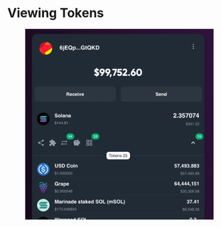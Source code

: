 # Viewing Tokens

<figure><img src="../../../.gitbook/assets/IMG_0527.jpeg" alt=""><figcaption></figcaption></figure>

<figure><img src="../../../.gitbook/assets/Screenshot 2024-08-12 at 10.58.37 PM.png" alt=""><figcaption></figcaption></figure>

<figure><img src="../../../.gitbook/assets/Screenshot 2024-08-12 at 10.58.44 PM.png" alt=""><figcaption></figcaption></figure>
